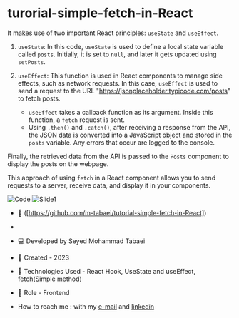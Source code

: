 # turorial-simple-fetch-in-React

 It makes use of two important React principles: `useState` and `useEffect`.

1. `useState`: In this code, `useState` is used to define a local state variable called `posts`. Initially, it is set to `null`, and later it gets updated using `setPosts`.

2. `useEffect`: This function is used in React components to manage side effects, such as network requests. In this case, `useEffect` is used to send a request to the URL "https://jsonplaceholder.typicode.com/posts" to fetch posts.

   - `useEffect` takes a callback function as its argument. Inside this function, a `fetch` request is sent.
   - Using `.then()` and `.catch()`, after receiving a response from the API, the JSON data is converted into a JavaScript object and stored in the `posts` variable. Any errors that occur are logged to the console.

Finally, the retrieved data from the API is passed to the `Posts` component to display the posts on the webpage.

This approach of using `fetch` in a React component allows you to send requests to a server, receive data, and display it in your components.


![Code](https://github.com/m-tabaei/tutorial-simple-fetch-in-React/blob/main/fetch.JPG?raw=true)
![Slide1](https://github.com/m-tabaei/tutorial-simple-fetch-in-React/blob/main/fetch1.JPG?raw=true)


- 🔗 ([https://github.com/m-tabaei/tutorial-simple-fetch-in-React])
-
- 💻 Developed by Seyed Mohammad Tabaei
- 📆 Created - 2023
- 🔧 Technologies Used - React Hook, UseState and useEffect, fetch(Simple method)
- 🧑‍ Role - Frontend

- How to reach me : with my [e-mail](https://www.m-tabaie@gmail.com) and [linkedin](https://www.linkedin.com/in/mohammad-tabaei/)
